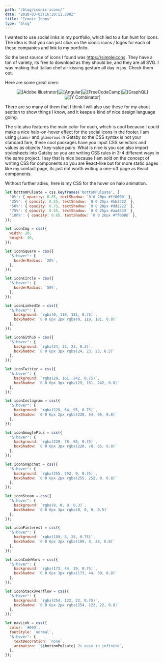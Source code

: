 ```yaml
---
path: "/blog/iconic-icons/"
date: "2018-03-03T16:20:11.200Z"
title: "Iconic Icons"
type: "blog"
---
```


I wanted to use social links in my portfolio, which led to a fun hunt for icons. The idea is that you can just click on the iconic icons / logos for each of these companies and link to my portfolio.

So the best source of icons I found was <https://simpleicons>. They have a ton of variety, its free to download as they should be, and they are all SVG. I was making that Italian chef air kissing gesture all day in joy. Check them out.

Here are some great ones:
<div style="display: flex; flex-flow: row wrap; justify-content: center;">
  <img src="https://storage.googleapis.com/russellmschmidt-net-portfolio/icons/adobeillustrator.svg" alt="[Adobe Illustrator]" style="max-width: 500px"/>
  <img src="https://storage.googleapis.com/russellmschmidt-net-portfolio/icons/angular.svg" alt="[Angular]" style="max-width: 500px"/>
  <img src="https://storage.googleapis.com/russellmschmidt-net-portfolio/icons/freecodecamp.svg" alt="[FreeCodeCamp]" style="max-width: 500px"/>
  <img src="https://storage.googleapis.com/russellmschmidt-net-portfolio/icons/graphql.svg" alt="[GraphQL]" style="max-width: 500px"/>
  <img src="https://storage.googleapis.com/russellmschmidt-net-portfolio/icons/ycombinator.svg" alt="[Y Combinator]" style="max-width: 500px"/>
</div>

There are so many of them that I think I will also use these for my about section to show things I know, and it keeps a kind of nice design language going.

The site also features the main color for each, which is cool because I could make a nice halo-on-hover effect for the social icons in the footer. I am using `glamor` and `glamorous` in Gatsby so the CSS syntax is not your standard fare, these cool packages have you input CSS selectors and values as objects / key-value pairs. What is nice is you can also import stylesheets into Gatsby so you are writing CSS rules in 3-4 different ways in the same project. I say that is nice because I am sold on the concept of writing CSS for components so you are React-like but for more static pages like my contact page, its just not worth writing a one-off page as React components.

Without further adieu, here is my CSS for the hover on halo animation.

```javascript
let bottomPulsate = css.keyframes('bottomPulsate', {
  '0%': { opacity: 0.85, textShadow: `0 0 20px #ff0000` },
  '25%': { opacity: 0.55, textShadow: `0 0 25px #bb3322` },
  '50%': { opacity: 0.75, textShadow: `0 0 20px #dd2222` },
  '75%': { opacity: 0.55, textShadow: `0 0 25px #aa4433` },
  '100%': { opacity: 0.85, textShadow: `0 0 20px #ff0000` },
});

let iconImg = css({
  width: 20,
  height: 20,
});

let iconSquare = css({
  "&:hover": {
    borderRadius: `20%`,
  },
});

let iconCircle = css({
  "&:hover": {
    borderRadius: `50%`,
  },
});

let iconLinkedIn = css({
  "&:hover": {
    background: `rgba(0, 119, 181, 0.75)`,
    boxShadow: `0 0 6px 2px rgba(0, 119, 181, 0.8)`
  },
});

let iconGithub = css({
  "&:hover": {
    background: `rgba(24, 23, 23, 0.3)`,
    boxShadow: `0 0 6px 3px rgba(24, 23, 23, 0.5)`
  },
});

let iconTwitter = css({
  "&:hover": {
    background: `rgba(29, 161, 242, 0.75)`,
    boxShadow: `0 0 6px 3px rgba(29, 161, 242, 0.8)`
  },
});

let iconInstagram = css({
  "&:hover": {
    background: `rgba(228, 64, 95, 0.75)`,
    boxShadow: `0 0 6px 2px rgba(228, 64, 95, 0.8)`
  },
});

let iconGooglePlus = css({
  "&:hover": {
    background: `rgba(220, 78, 65, 0.75)`,
    boxShadow: `0 0 6px 3px rgba(220, 78, 65, 0.8)`
  },
});

let iconSnapchat = css({
  "&:hover": {
    background: `rgba(255, 252, 0, 0.75)`,
    boxShadow: `0 0 6px 2px rgba(255, 252, 0, 0.8)`
  },
});

let iconSteam = css({
  "&:hover": {
    background: `rgba(0, 0, 0, 0.3)`,
    boxShadow: `0 0 6px 3px rgba(0, 0, 0, 0.5)`
  },
});

let iconPinterest = css({
  "&:hover": {
    background: `rgba(189, 8, 28, 0.75)`,
    boxShadow: `0 0 6px 3px rgba(189, 8, 28, 0.8)`
  },
});

let iconCodeWars = css({
  "&:hover": {
    background: `rgba(173, 44, 39, 0.75)`,
    boxShadow: `0 0 6px 3px rgba(173, 44, 39, 0.8)`
  },
});

let iconStackOverflow = css({
  "&:hover": {
    background: `rgba(254, 122, 22, 0.75)`,
    boxShadow: `0 0 6px 2px rgba(254, 122, 22, 0.8)`
  },
});

let navLink = css({
  color: `#000`,
  fontStyle: `normal`,
  "&:hover": {
    textDecoration: `none`,
    animation: `${bottomPulsate} 2s ease-in infinite`,
  },
});
```
